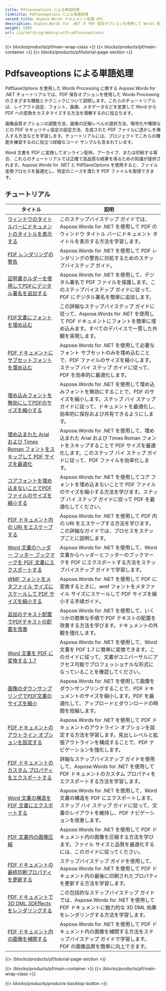 ```yaml
---
title: Pdfsaveoptions による単語処理
linktitle: Pdfsaveoptions による単語処理
second_title: Aspose.Words ドキュメント処理 API
description: Aspose.Words for .NET の PDF 保存オプションを使用して Words 処理を詳しく調べます。ステップバイステップのチュートリアルとサンプル コードを通じて、高度な機能を使用して Word 文書を PDF に生成する方法を学びます。
weight: 1680
url: /ja/net/programming-with-pdfsaveoptions/
---
```


{{< blocks/products/pf/main-wrap-class >}}
{{< blocks/products/pf/main-container >}}
{{< blocks/products/pf/tutorial-page-section >}}

# Pdfsaveoptions による単語処理

PdfSaveOptions を使用した Words Processing に関する Aspose.Words for .NET チュートリアルでは、PDF 保存オプションを使用した Words Processing のさまざまな機能とテクニックについて説明します。これらのチュートリアルは、レイアウト設定、フォント、画像、メタデータなどを変更して Word から PDF への変換をカスタマイズする方法を理解するのに役立ちます。

画像品質オプションの調整方法、画像の圧縮レベルの選択方法、暗号化や権限などの PDF セキュリティ設定の設定方法、生成された PDF ファイルに透かしを挿入する方法などを学習します。チュートリアルには、プロジェクトでこれらの機能を練習するのに役立つ詳細なコード サンプルも含まれています。

Word 文書を PDF に変換してオンライン配布、アーカイブ、または印刷する場合、これらのチュートリアルでは正確で高品質な結果を得るための知識が提供されます。Aspose.Words for .NET と PdfSaveOptions を使用すると、ファイル変換プロセスを最適化し、特定のニーズを満たす PDF ファイルを取得できます。

 ## チュートリアル
| タイトル | 説明 |
| --- | --- |
| [ウィンドウのタイトルバーにドキュメントのタイトルを表示する](./display-doc-title-in-window-titlebar/) | このステップバイステップ ガイドでは、Aspose.Words for .NET を使用して PDF のウィンドウ タイトル バーにドキュメント タイトルを表示する方法を学習します。 |
| [PDF レンダリングの警告](./pdf-render-warnings/) | Aspose.Words for .NET を使用して PDF レンダリングの警告に対処するためのステップバイステップ ガイド。 |
| [証明書ホルダーを使用してPDFにデジタル署名を追加する](./digitally-signed-pdf-using-certificate-holder/) | Aspose.Words for .NET を使用して、デジタル署名で PDF ファイルを保護します。このステップバイステップ ガイドに従って、PDF にデジタル署名を簡単に追加します。 |
| [PDF文書にフォントを埋め込む](./embedded-all-fonts/) | この詳細なステップバイステップ ガイドに従って、Aspose.Words for .NET を使用して PDF ドキュメントにフォントを簡単に埋め込みます。すべてのデバイスで一貫した外観を実現します。 |
| [PDF ドキュメントにサブセットフォントを埋め込む](./embedded-subset-fonts/) | Aspose.Words for .NET を使用して必要なフォント サブセットのみを埋め込むことで、PDF ファイルのサイズを縮小します。ステップ バイ ステップ ガイドに従って、PDF を効率的に最適化します。 |
| [埋め込みフォントを無効にしてPDFのサイズを縮小する](./disable-embed-windows-fonts/) | Aspose.Words for .NET を使用して埋め込みフォントを無効にすることで、PDF のサイズを縮小します。ステップ バイ ステップ ガイドに従って、ドキュメントを最適化し、効率的に保存および共有できるようにします。 |
| [埋め込まれた Arial および Times Roman フォントをスキップして PDF サイズを最適化](./skip-embedded-arial-and-times-roman-fonts/) | Aspose.Words for .NET を使用して、埋め込まれた Arial および Times Roman フォントをスキップすることで PDF サイズを最適化します。このステップ バイ ステップ ガイドに従って、PDF ファイルを効率化します。 |
| [コアフォントを埋め込まないことでPDFファイルのサイズを縮小する](./avoid-embedding-core-fonts/) | Aspose.Words for .NET を使用してコア フォントを埋め込まないことで PDF ファイルのサイズを縮小する方法を学びます。ステップ バイ ステップ ガイドに従って PDF を最適化してください。 |
| [PDF ドキュメント内の URI をエスケープする](./escape-uri/) | Aspose.Words for .NET を使用して PDF 内の URI をエスケープする方法を学びます。この詳細なガイドでは、プロセスをステップごとに説明します。 |
| [Word 文書のヘッダー フッター ブックマークを PDF 文書にエクスポートする](./export-header-footer-bookmarks/) | Aspose.Words for .NET を使用して、Word 文書からヘッダーとフッターのブックマークを PDF にエクスポートする方法をステップバイステップ ガイドで学習します。 |
| [WMF フォントをメタファイル サイズにスケールして PDF サイズを縮小する](./scale-wmf-fonts-to-metafile-size/) | Aspose.Words for .NET を使用して PDF に変換するときに、wmf フォントをメタファイル サイズにスケールして PDF サイズを縮小する手順ガイド。 |
| [追加のテキスト配置でPDFテキストの配置を改善](./additional-text-positioning/) | Aspose.Words for .NET を使用して、いくつかの簡単な手順で PDF テキストの配置を改善する方法を学びます。ドキュメントの外観を強化します。 |
| [Word 文書を PDF に変換する 1.7](./conversion-to-pdf-17/) | Aspose.Words for .NET を使用して、Word 文書を PDF 1.7 に簡単に変換できます。このガイドに従って、文書がユニバーサルにアクセス可能でプロフェッショナルな形式になっていることを確認してください。 |
| [画像のダウンサンプリングでPDF文書のサイズを縮小](./downsampling-images/) | Aspose.Words for .NET を使用して画像をダウンサンプリングすることで、PDF ドキュメントのサイズを縮小します。PDF を最適化して、アップロードとダウンロードの時間を短縮します。 |
| [PDF ドキュメントのアウトライン オプションを設定する](./set-outline-options/) | Aspose.Words for .NET を使用して PDF ドキュメントのアウトライン オプションを設定する方法を学習します。見出しレベルと拡張アウトラインを構成することで、PDF ナビゲーションを強化します。 |
| [PDF ドキュメントのカスタム プロパティをエクスポートする](./custom-properties-export/) | 詳細なステップバイステップ ガイドを使用して、Aspose.Words for .NET を使用して PDF ドキュメントのカスタム プロパティをエクスポートする方法を学習します。 |
| [Word 文書の構造を PDF 文書にエクスポートする](./export-document-structure/) | Aspose.Words for .NET を使用して、Word 文書の構造を PDF にエクスポートします。ステップ バイ ステップ ガイドに従って、文書のレイアウトを維持し、PDF ナビゲーションを改善します。 |
| [PDF 文書内の画像圧縮](./image-compression/) | Aspose.Words for .NET を使用して PDF ドキュメント内の画像を圧縮する方法を学びます。ファイル サイズと品質を最適化するには、このガイドに従ってください。 |
| [PDF ドキュメントの最終印刷プロパティを更新する](./update-last-printed-property/) | ステップバイステップ ガイドを使用して、Aspose.Words for .NET を使用して PDF ドキュメント内の最後に印刷されたプロパティを更新する方法を学習します。 |
| [PDF ドキュメントで 3D DML 3DEffects をレンダリングする](./dml-3deffects-rendering/) | この包括的なステップバイステップ ガイドでは、Aspose.Words for .NET を使用して PDF ドキュメントに魅力的な 3D DML 効果をレンダリングする方法を学習します。 |
| [PDF ドキュメント内の画像を補間する](./interpolate-images/) | Aspose.Words for .NET を使用して PDF ドキュメント内の画像を補間する方法をステップバイステップ ガイドで学習します。PDF の画像品質を簡単に向上できます。 |
{{< /blocks/products/pf/tutorial-page-section >}}

{{< /blocks/products/pf/main-container >}}
{{< /blocks/products/pf/main-wrap-class >}}

{{< blocks/products/products-backtop-button >}}
